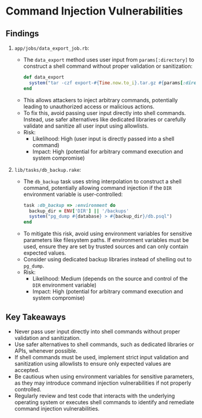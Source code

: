 # Command Injection Vulnerabilities

## Findings

1. `app/jobs/data_export_job.rb`:
   - The `data_export` method uses user input from `params[:directory]` to construct a shell command without proper validation or sanitization:
     ```ruby
     def data_export
       system("tar -czf export-#{Time.now.to_i}.tar.gz #{params[:directory]}")
     end
     ```
   - This allows attackers to inject arbitrary commands, potentially leading to unauthorized access or malicious actions.
   - To fix this, avoid passing user input directly into shell commands. Instead, use safer alternatives like dedicated libraries or carefully validate and sanitize all user input using allowlists.
   - Risk:
     - Likelihood: High (user input is directly passed into a shell command)
     - Impact: High (potential for arbitrary command execution and system compromise)

2. `lib/tasks/db_backup.rake`:
   - The `db_backup` task uses string interpolation to construct a shell command, potentially allowing command injection if the `DIR` environment variable is user-controlled:
     ```ruby
     task :db_backup => :environment do
       backup_dir = ENV['DIR'] || '/backups'
       system("pg_dump #{database} > #{backup_dir}/db.psql")
     end
     ```
   - To mitigate this risk, avoid using environment variables for sensitive parameters like filesystem paths. If environment variables must be used, ensure they are set by trusted sources and can only contain expected values.
   - Consider using dedicated backup libraries instead of shelling out to `pg_dump`.
   - Risk:
     - Likelihood: Medium (depends on the source and control of the `DIR` environment variable)
     - Impact: High (potential for arbitrary command execution and system compromise)

## Key Takeaways

- Never pass user input directly into shell commands without proper validation and sanitization.
- Use safer alternatives to shell commands, such as dedicated libraries or APIs, whenever possible.
- If shell commands must be used, implement strict input validation and sanitization using allowlists to ensure only expected values are accepted.
- Be cautious when using environment variables for sensitive parameters, as they may introduce command injection vulnerabilities if not properly controlled.
- Regularly review and test code that interacts with the underlying operating system or executes shell commands to identify and remediate command injection vulnerabilities. 